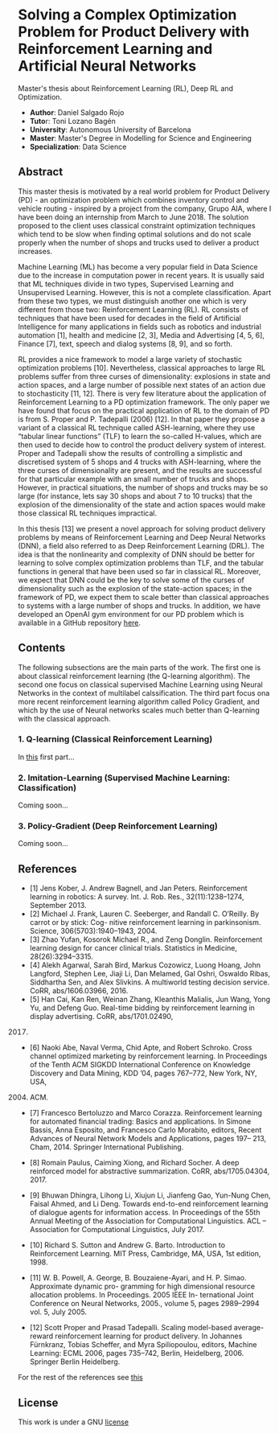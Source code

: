 # Solving a Complex Optimization Problem for Product Delivery with Reinforcement Learning and Artificial Neural Networks
Master's thesis about Reinforcement Learning (RL), Deep RL and Optimization.

* **Author**: Daniel Salgado Rojo
* **Tuto**r: Toni Lozano Bagén
* **University**: Autonomous University of Barcelona
* **Master**: Master's Degree in Modelling for Science and Engineering
* **Specialization**: Data Science

## Abstract

This master thesis is motivated by a real world problem for Product Delivery (PD) - an optimization
problem which combines inventory control and vehicle routing - inspired by a project from the
company, Grupo AIA, where I have been doing an internship from March to June 2018. The
solution proposed to the client uses classical constraint optimization techniques which tend to be
slow when finding optimal solutions and do not scale properly when the number of shops and trucks
used to deliver a product increases.

Machine Learning (ML) has become a very popular field in Data Science due to the increase in
computation power in recent years. It is usually said that ML techniques divide in two types,
Supervised Learning and Unsupervised Learning. However, this is not a complete classification.
Apart from these two types, we must distinguish another one which is very different from those
two: Reinforcement Learning (RL). RL consists of techniques that have been used for decades in
the field of Artificial Intelligence for many applications in fields such as robotics and industrial
automation [1], health and medicine [2, 3], Media and Advertising [4, 5, 6], Finance [7], text, speech
and dialog systems [8, 9], and so forth.

RL provides a nice framework to model a large variety of stochastic optimization problems [10].
Nevertheless, classical approaches to large RL problems suffer from three curses of dimensionality:
explosions in state and action spaces, and a large number of possible next states of an action
due to stochasticity [11, 12]. There is very few literature about the application of Reinforcement
Learning to a PD optimization framework. The only paper we have found that focus on the
practical application of RL to the domain of PD is from S. Proper and P. Tadepalli (2006) [12].
In that paper they propose a variant of a classical RL technique called ASH-learning, where they
use “tabular linear functions” (TLF) to learn the so-called H-values, which are then used to decide
how to control the product delivery system of interest. Proper and Tadepalli show the results of
controlling a simplistic and discretised system of 5 shops and 4 trucks with ASH-learning, where
the three curses of dimensionality are present, and the results are successful for that particular
example with an small number of trucks and shops. However, in practical situations, the number
of shops and trucks may be so large (for instance, lets say 30 shops and about 7 to 10 trucks) that
the explosion of the dimensionality of the state and action spaces would make those classical RL
techniques impractical.

In this thesis [13] we present a novel approach for solving product delivery problems by means
of Reinforcement Learning and Deep Neural Networks (DNN), a field also referred to as Deep
Reinforcement Learning (DRL). The idea is that the nonlinearity and complexity of DNN should
be better for learning to solve complex optimization problems than TLF, and the tabular functions
in general that have been used so far in classical RL. Moreover, we expect that DNN could be the
key to solve some of the curses of dimensionality such as the explosion of the state-action spaces;
in the framework of PD, we expect them to scale better than classical approaches to systems with
a large number of shops and trucks. In addition, we have developed an OpenAI gym environment
for our PD problem which is available in a GitHub repository [here](https://github.com/dsalgador/gym-pdsystem).

## Contents
The following subsections are the main parts of the work. The first one is about classical reinforcement learning (the Q-learning algorithm). The second one focus on classical supervised Machine Learning using Neural Networks in the context of multilabel calssification. The third part focus ona more recent reinforcement learning algorithm called Policy Gradient, and which by the use of Neural networks scales much better than Q-learning with the classical approach.

### 1. Q-learning (Classical Reinforcement Learning)
In [this](https://github.com/dsalgador/master-thesis/tree/master/Q-learning) first part...

### 2. Imitation-Learning (Supervised Machine Learning: Classification)

Coming soon...

### 3. Policy-Gradient (Deep Reinforcement Learning)

Coming soon...


## References
* [1] Jens Kober, J. Andrew Bagnell, and Jan Peters. Reinforcement learning in robotics: A survey.
Int. J. Rob. Res., 32(11):1238–1274, September 2013.
* [2] Michael J. Frank, Lauren C. Seeberger, and Randall C. O’Reilly. By carrot or by stick: Cog-
nitive reinforcement learning in parkinsonism. Science, 306(5703):1940–1943, 2004.
* [3] Zhao Yufan, Kosorok Michael R., and Zeng Donglin. Reinforcement learning design for cancer
clinical trials. Statistics in Medicine, 28(26):3294–3315.
* [4] Alekh Agarwal, Sarah Bird, Markus Cozowicz, Luong Hoang, John Langford, Stephen Lee,
Jiaji Li, Dan Melamed, Gal Oshri, Oswaldo Ribas, Siddhartha Sen, and Alex Slivkins. A
multiworld testing decision service. CoRR, abs/1606.03966, 2016.
* [5] Han Cai, Kan Ren, Weinan Zhang, Kleanthis Malialis, Jun Wang, Yong Yu, and Defeng Guo.
Real-time bidding by reinforcement learning in display advertising. CoRR, abs/1701.02490,
2017.
* [6] Naoki Abe, Naval Verma, Chid Apte, and Robert Schroko. Cross channel optimized marketing
by reinforcement learning. In Proceedings of the Tenth ACM SIGKDD International Conference
on Knowledge Discovery and Data Mining, KDD ’04, pages 767–772, New York, NY, USA,
2004. ACM.
* [7] Francesco Bertoluzzo and Marco Corazza. Reinforcement learning for automated financial
trading: Basics and applications. In Simone Bassis, Anna Esposito, and Francesco Carlo
Morabito, editors, Recent Advances of Neural Network Models and Applications, pages 197–
213, Cham, 2014. Springer International Publishing.
* [8] Romain Paulus, Caiming Xiong, and Richard Socher. A deep reinforced model for abstractive
summarization. CoRR, abs/1705.04304, 2017.
* [9] Bhuwan Dhingra, Lihong Li, Xiujun Li, Jianfeng Gao, Yun-Nung Chen, Faisal Ahmed, and
Li Deng. Towards end-to-end reinforcement learning of dialogue agents for information access.
In Proceedings of the 55th Annual Meeting of the Association for Computational Linguistics.
ACL – Association for Computational Linguistics, July 2017.
* [10] Richard S. Sutton and Andrew G. Barto. Introduction to Reinforcement Learning. MIT Press,
Cambridge, MA, USA, 1st edition, 1998.
* [11] W. B. Powell, A. George, B. Bouzaiene-Ayari, and H. P. Simao. Approximate dynamic pro-
gramming for high dimensional resource allocation problems. In Proceedings. 2005 IEEE In-
ternational Joint Conference on Neural Networks, 2005., volume 5, pages 2989–2994 vol. 5,
July 2005.

* [12] Scott Proper and Prasad Tadepalli. Scaling model-based average-reward reinforcement learning
for product delivery. In Johannes Fürnkranz, Tobias Scheffer, and Myra Spiliopoulou, editors,
Machine Learning: ECML 2006, pages 735–742, Berlin, Heidelberg, 2006. Springer Berlin
Heidelberg.

For the rest of the references see [this](https://github.com/dsalgador/master-thesis/blob/master/thesis.pdf)

## License
This work is under a GNU [license](https://github.com/dsalgador/master-thesis/blob/master/LICENSE)
